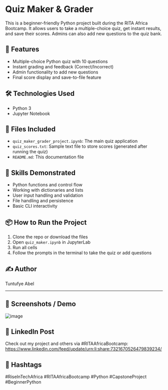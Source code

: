 # Quiz Maker & Grader

This is a beginner-friendly Python project built during the RITA Africa Bootcamp. It allows users to take a multiple-choice quiz, get instant results, and save their scores. Admins can also add new questions to the quiz bank.

## 🚀 Features
- Multiple-choice Python quiz with 10 questions
- Instant grading and feedback (Correct/Incorrect)
- Admin functionality to add new questions
- Final score display and save-to-file feature

## 🛠️ Technologies Used
- Python 3
- Jupyter Notebook

## 📂 Files Included
- `quiz_maker_grader_project.ipynb`: The main quiz application
- `quiz_scores.txt`: Sample text file to store scores (generated after running the quiz)
- `README.md`: This documentation file

## 🧠 Skills Demonstrated
- Python functions and control flow
- Working with dictionaries and lists
- User input handling and validation
- File handling and persistence
- Basic CLI interactivity

## 📦 How to Run the Project
1. Clone the repo or download the files
2. Open `quiz_maker.ipynb` in JupyterLab
3. Run all cells
4. Follow the prompts in the terminal to take the quiz or add questions

## ✍️ Author
Tuntufye Abel

---

## 📸 Screenshots / Demo
![image](https://github.com/user-attachments/assets/0e4b142b-3030-4b1c-a462-54c0b386cad0)


## 🔗 LinkedIn Post
Check out my project and others via #RITAAfricaBootcamp: https://www.linkedin.com/feed/update/urn:li:share:7321670526479839234/


## 🔖 Hashtags
#RiseInTechAfrica #RITAAfricaBootcamp #Python #CapstoneProject #BeginnerPython

